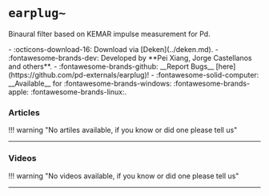 # `earplug~`

Binaural filter based on KEMAR impulse measurement for Pd.

<div class="grid cards" markdown>
- :octicons-download-16: Download via [Deken](../deken.md).
- :fontawesome-brands-dev: Developed by **Pei Xiang, Jorge Castellanos and others**.
- :fontawesome-brands-github: __Report Bugs__ [here](https://github.com/pd-externals/earplug)!
- :fontawesome-solid-computer: __Available__ for :fontawesome-brands-windows: :fontawesome-brands-apple: :fontawesome-brands-linux:.
</div>

<h3>Articles</h3>

!!! warning "No artiles available, if you know or did one please tell us"

---
<h3>Videos</h3>

!!! warning "No videos available, if you know or did one please tell us"


---
<script src="https://giscus.app/client.js"
        data-repo="charlesneimog/Awesome-Pd"
        data-repo-id="R_kgDOLaunFg"
        data-category="Announcements"
        data-category-id="DIC_kwDOLaunFs4CnXHy"
        data-mapping="title"
        data-strict="0"
        data-reactions-enabled="1"
        data-emit-metadata="0"
        data-input-position="bottom"
        data-theme="preferred_color_scheme"
        data-lang="en"
        crossorigin="anonymous"
        async>
</script>
